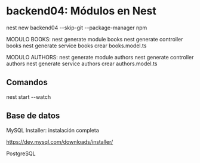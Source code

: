 
# backend04: Módulos en Nest

nest new backend04 --skip-git --package-manager npm


MODULO BOOKS:
nest generate module books
nest generate controller books
nest generate service books
crear books.model.ts

MODULO AUTHORS:
nest generate module authors
nest generate controller authors
nest generate service authors
crear authors.model.ts

## Comandos
nest start --watch

## Base de datos

MySQL Installer: instalación completa

https://dev.mysql.com/downloads/installer/


PostgreSQL

